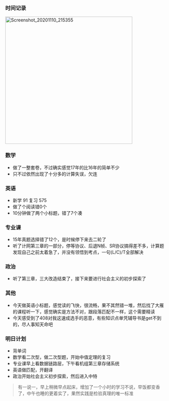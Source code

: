 ### 时间记录

<img src="https://raw.githubusercontent.com/Kong-PR/Typora-picture/master/img/Screenshot_20201110_215355.jpg" alt="Screenshot_20201110_215355" width=400 />

### 数学

- 做了一整套卷，不过确实感觉17年的比16年的简单不少
- 只不过依然出现了十分多的计算失误，欠连

### 英语

- 新学 91 复习 575
- 做了个阅读错0个
- 10分钟做了两个小标题，错了7个凑

### 专业课

- 15年真题选择错了12个，是时候停下来去二轮了
- 听了计网第三章的一部分，停等协议、后退N帧、SR协议搞得差不多，计算题发现自己之前太着急了，并没有领悟到考点，一句(L/C)/T全部解决

### 政治

- 听了第三章，三大改造结束了，接下来要进行社会主义的初步探索了

### 其他

- 今天做英语小标题，感觉读的飞快，很流畅，果不其然错一堆，然后找了大雁的课程听一下，感觉确实是方法不对，跟段落匹配不一样，这个需要精读
- 今天感受到了408对我这速成选手的恶意，有些知识点单凭辅导书是get不到的，尽人事知天命吧

### 明日计划

- 背单词
- 数学看二次型，做二次型题，开始中值定理的复习
- 专业课早上看数据链路层，下午看机组第三章存储系统
- 英语做匹配，开翻译
- 政治开始社会主义初步探索，然后进入中特

> 有一说一，早上稍微早点起床，增加了一个小时的学习不说，早饭都变香了，中午也睡的更着实了，果然实践是检验真理的唯一标准

